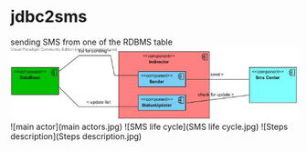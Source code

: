 # jdbc2sms
sending SMS from one of the RDBMS table
![ComponentDiagram](ComponentDiagram.jpg)
![main actor](main actors.jpg)
![SMS life cycle](SMS life cycle.jpg)
![Steps description](Steps description.jpg)